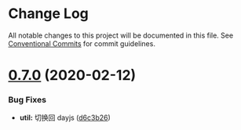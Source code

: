 # Change Log

All notable changes to this project will be documented in this file.
See [Conventional Commits](https://conventionalcommits.org) for commit guidelines.

# [0.7.0](https://github.com/aiao-io/aiao/compare/@aiao/util@0.6.0...@aiao/util@0.7.0) (2020-02-12)

### Bug Fixes

- **util:** 切换回 dayjs ([d6c3b26](https://github.com/aiao-io/aiao/commit/d6c3b26e80b44c907d886805c117561b91055403))
